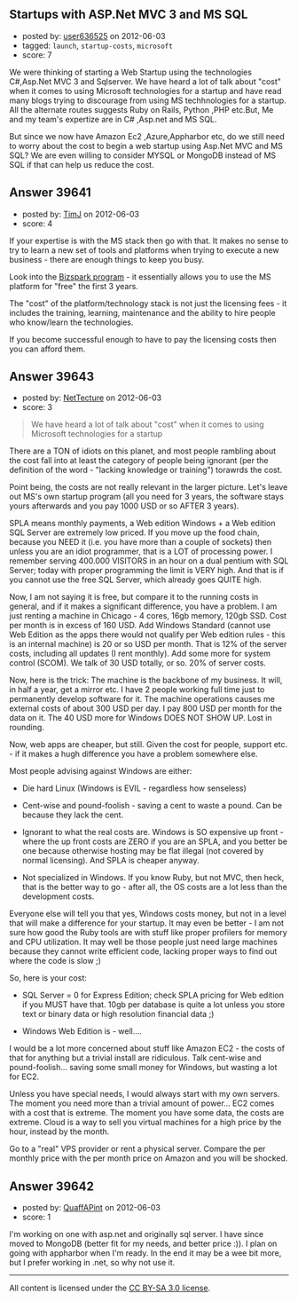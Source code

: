 ## Startups with ASP.Net MVC 3 and MS SQL

- posted by: [user636525](https://stackexchange.com/users/-1/18232-user636525) on 2012-06-03
- tagged: `launch`, `startup-costs`, `microsoft`
- score: 7

We were thinking of starting a Web Startup using the technologies C#,Asp.Net MVC 3 and Sqlserver. We have heard a lot of talk about "cost" when it comes to using Microsoft technologies for a startup and have read many blogs trying to discourage from using MS techhnologies for a startup. All the alternate routes suggests Ruby on Rails, Python ,PHP etc.But, Me and my team's expertize are in C# ,Asp.net and MS SQL.


But since we now have Amazon Ec2 ,Azure,Appharbor etc, do we still need to worry about the cost to begin a web startup using Asp.Net MVC and MS SQL? We are even willing to consider MYSQL or MongoDB instead of MS SQL if that can help us reduce the cost.


## Answer 39641

- posted by: [TimJ](https://stackexchange.com/users/-1/1172-timj) on 2012-06-03
- score: 4

<p>If your expertise is with the MS stack then go with that.  It makes no sense to try to learn a new set of tools and platforms when trying to execute a new business - there are enough things to keep you busy.</p>

<p>Look into the <a href="http://www.microsoft.com/bizspark/" rel="nofollow">Bizspark program</a> - it essentially allows you to use the MS platform for "free" the first 3 years.</p>

<p>The "cost" of the platform/technology stack is not just the licensing fees - it includes the training, learning, maintenance and the ability to hire people who know/learn the technologies.</p>

<p>If you become successful enough to have to pay the licensing costs then you can afford them.</p>



## Answer 39643

- posted by: [NetTecture](https://stackexchange.com/users/-1/3350-nettecture) on 2012-06-03
- score: 3

> We have heard a lot of talk about "cost" when it comes to using Microsoft technologies for a 
> startup

There are a TON of idiots on this planet, and most people rambling about the cost fall into at least the category of people being ignorant (per the definition of the word - "lacking knowledge or training") torawrds the cost.

Point being, the costs are not really relevant in the larger picture. Let's leave out MS's own startup program (all you need for 3 years, the software stays yours afterwards and you pay 1000 USD or so AFTER 3 years).

SPLA means monthly payments, a Web edition Windows + a Web edition SQL Server are extremely low priced. If you move up the food chain, because you NEED it (i.e. you have more than a couple of sockets) then unless you are an idiot programmer, that is a LOT of processing power. I remember serving 400.000 VISITORS in an hour on a dual pentium with SQL Server; today with proper programming the limit is VERY high. And that is if you cannot use the free SQL Server, which already goes QUITE high.

Now, I am not saying it is free, but compare it to the running costs in general, and if it makes a significant difference, you have a problem. I am just renting a machine in Chicago - 4 cores, 16gb memory, 120gb SSD. Cost per month is in excess of 160 USD. Add Windows Standard (cannot use Web Edition as the apps there would not qualify per Web edition rules - this is an internal machine) is 20 or so USD per month. That is 12% of the server costs, including all updates (I rent monthly). Add some more for system control (SCOM). We talk of 30 USD totally, or so. 20% of server costs.

Now, here is the trick: The machine is the backbone of my business. It will, in half a year, get a mirror etc. I have 2 people working full time just to permanently develop software for it. The machine operations causes me external costs of about 300 USD per day. I pay 800 USD per month for the data on it. The 40 USD more for Windows DOES NOT SHOW UP. Lost in rounding.

Now, web apps are cheaper, but still. Given the cost for people, support etc. - if it makes a hugh difference you have a problem somewhere else.

Most people advising against Windows are either:

* Die hard Linux (Windows is EVIL - regardless how senseless)

* Cent-wise and pound-foolish - saving a cent to waste a pound. Can be because they lack the cent.

* Ignorant to what the real costs are. Windows is SO expensive up front - where the up front costs are ZERO if you are an SPLA, and you better be one because otherwise hosting may be flat illegal (not covered by normal licensing). And SPLA is cheaper anyway.

* Not specialized in Windows. If you know Ruby, but not MVC, then heck, that is the better way to go - after all, the OS costs are a lot less than the development costs.

Everyone else will tell you that yes, Windows costs money, but not in a level that will make a difference for your startup. It may even be better - I am not sure how good the Ruby tools are with stuff like proper profilers for memory and CPU utilization. It may well be those people just need large machines because they cannot write efficient code, lacking proper ways to find out where the code is slow ;)

So, here is your cost:

* SQL Server = 0 for Express Edition; check SPLA pricing for Web edition if you MUST have that. 10gb per database is quite a lot unless you store text or binary data or high resolution financial data ;)

* Windows Web Edition is - well....

I would be a lot more concerned about stuff like Amazon EC2 - the costs of that for anything but a trivial install are ridiculous. Talk cent-wise and pound-foolish... saving some small money for Windows, but wasting a lot for EC2.

Unless you have special needs, I would always start with my own servers. The moment you need more than a trivial amount of power... EC2 comes with a cost that is extreme. The moment you have some data, the costs are extreme. Cloud is a way to sell you virtual machines for a high price by the hour, instead by the month.

Go to a "real" VPS provider or rent a physical server. Compare the per monthly price with the per month price on Amazon and you will be shocked.


## Answer 39642

- posted by: [QuaffAPint](https://stackexchange.com/users/-1/13402-quaffapint) on 2012-06-03
- score: 1

I'm working on one with asp.net and originally sql server.  I have since moved to MongoDB (better fit for my needs, and better price :)).  I plan on going with appharbor when I'm ready.  In the end it may be a wee bit more, but I prefer working in .net, so why not use it.




---

All content is licensed under the [CC BY-SA 3.0 license](https://creativecommons.org/licenses/by-sa/3.0/).
